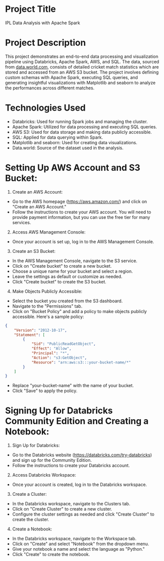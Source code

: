 # Project Title
IPL Data Analysis with Apache Spark

# Project Description
This project demonstrates an end-to-end data processing and visualization pipeline using Databricks, Apache Spark, AWS, and SQL. The data, sourced from [data.world.com](https://data.world/), consists of detailed cricket match statistics which are stored and accessed from an AWS S3 bucket. The project involves defining custom schemas with Apache Spark, executing SQL queries, and generating insightful visualizations with Matplotlib and seaborn to analyze the performances across different matches.

# Technologies Used
- Databricks: Used for running Spark jobs and managing the cluster.
- Apache Spark: Utilized for data processing and executing SQL queries.
- AWS S3: Used for data storage and making data publicly accessible.
- SQL: Applied for data querying within Spark.
- Matplotlib and seaborn: Used for creating data visualizations.
- Data.world: Source of the dataset used in the analysis.

# Setting Up AWS Account and S3 Bucket:
1. Create an AWS Account:
- Go to the AWS homepage (https://aws.amazon.com/) and click on "Create an AWS Account."
- Follow the instructions to create your AWS account. You will need to provide payment information, but you can use the free tier for many services.
2. Access AWS Management Console:
- Once your account is set up, log in to the AWS Management Console.
3. Create an S3 Bucket:
- In the AWS Management Console, navigate to the S3 service.
- Click on "Create bucket" to create a new bucket.
- Choose a unique name for your bucket and select a region.
- Leave the settings as default or customize as needed.
- Click "Create bucket" to create the S3 bucket.
4. Make Objects Publicly Accessible:
- Select the bucket you created from the S3 dashboard.
- Navigate to the "Permissions" tab.
- Click on "Bucket Policy" and add a policy to make objects publicly accessible. Here's a sample policy:
```json
{
    "Version": "2012-10-17",
    "Statement": [
        {
            "Sid": "PublicReadGetObject",
            "Effect": "Allow",
            "Principal": "*",
            "Action": "s3:GetObject",
            "Resource": "arn:aws:s3:::your-bucket-name/*"
        }
    ]
}
```
- Replace "your-bucket-name" with the name of your bucket.
- Click "Save" to apply the policy.

# Signing Up for Databricks Community Edition and Creating a Notebook:
1. Sign Up for Databricks:
- Go to the Databricks website (https://databricks.com/try-databricks) and sign up for the Community Edition.
- Follow the instructions to create your Databricks account.
2. Access Databricks Workspace:
- Once your account is created, log in to the Databricks workspace.
3. Create a Cluster:
- In the Databricks workspace, navigate to the Clusters tab.
- Click on "Create Cluster" to create a new cluster.
- Configure the cluster settings as needed and click "Create Cluster" to create the cluster.
4. Create a Notebook:
- In the Databricks workspace, navigate to the Workspace tab.
- Click on "Create" and select "Notebook" from the dropdown menu.
- Give your notebook a name and select the language as "Python."
- Click "Create" to create the notebook.